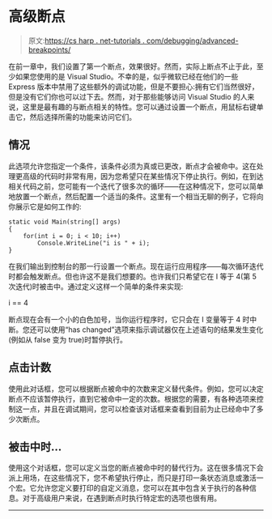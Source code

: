 # 高级断点

> 原文:[https://cs harp . net-tutorials . com/debugging/advanced-breakpoints/](https://csharp.net-tutorials.com/debugging/advanced-breakpoints/)

在前一章中，我们设置了第一个断点，效果很好。然而，实际上断点不止于此，至少如果您使用的是 Visual Studio。不幸的是，似乎微软已经在他们的一些 Express 版本中禁用了这些额外的调试功能，但是不要担心:拥有它们当然很好，但是没有它们你也可以过下去。然而，对于那些能够访问 Visual Studio 的人来说，这里是最有趣的与断点相关的特性。您可以通过设置一个断点，用鼠标右键单击它，然后选择所需的功能来访问它们。

## 情况

此选项允许您指定一个条件，该条件必须为真或已更改，断点才会被命中。这在处理更高级的代码时非常有用，因为您希望只在某些情况下停止执行。例如，在到达相关代码之前，您可能有一个迭代了很多次的循环——在这种情况下，您可以简单地放置一个断点，然后配置一个适当的条件。这里有一个相当无聊的例子，它将向你展示它是如何工作的:

```
static void Main(string[] args)
{
    for(int i = 0; i < 10; i++)
        Console.WriteLine("i is " + i);
}
```

在我们输出到控制台的那一行设置一个断点。现在运行应用程序——每次循环迭代时都会触发断点。但也许这不是我们想要的。也许我们只希望它在 I 等于 4(第 5 次迭代)时被击中。通过定义这样一个简单的条件来实现:

i == 4

<input type="hidden" name="IL_IN_ARTICLE">

断点现在会有一个小的白色加号，当你运行程序时，它只会在 I 变量等于 4 时中断。您还可以使用“has changed”选项来指示调试器仅在上述语句的结果发生变化(例如从 false 变为 true)时暂停执行。

## 点击计数

使用此对话框，您可以根据断点被命中的次数来定义替代条件。例如，您可以决定断点不应该暂停执行，直到它被命中一定的次数。根据您的需要，有各种选项来控制这一点，并且在调试期间，您可以检查该对话框来查看到目前为止已经命中了多少次断点。

## 被击中时...

使用这个对话框，您可以定义当您的断点被命中时的替代行为。这在很多情况下会派上用场，在这些情况下，您不希望执行停止，而只是打印一条状态消息或激活一个宏。它允许您定义要打印的自定义消息，您可以在其中包含关于执行的各种信息。对于高级用户来说，在遇到断点时执行特定宏的选项也很有用。

* * *